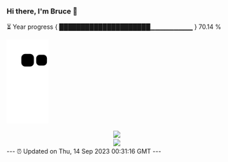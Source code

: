 ### Hi there, I'm Bruce 👋
⏳ Year progress { █████████████████████▁▁▁▁▁▁▁▁▁ } 70.14 %

![](https://raw.githubusercontent.com/Swiftie13st/Swiftie13st/main/assets/github-contribution-grid-snake.svg)


<div align="center"> <img src="https://metrics.lecoq.io/Swiftie13st?template=classic&config.timezone=Asia%2FShanghai"> </div>

<div align="center"> <img src="https://github-readme-streak-stats.herokuapp.com/?user=Swiftie13st" /> </div>
---
⏰ Updated on Thu, 14 Sep 2023 00:31:16 GMT
---

